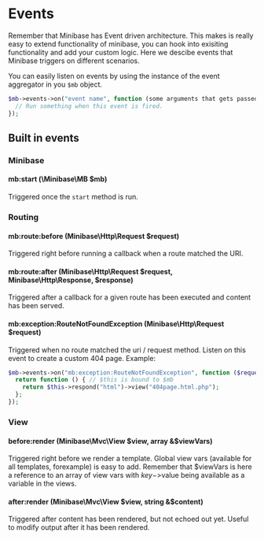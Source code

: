 # Events

Remember that Minibase has Event driven architecture. This makes  is really easy to extend functionality of minibase, you can hook into exisiting functionality and add your custom logic. Here we descibe events that Minibase triggers on different scenarios.

You can easily listen on events by using the instance of the event aggregator in you `$mb` object.

```php
$mb->events->on("event name", function (some arguments that gets passed...) {
  // Run something when this event is fired.
});
```



## Built in events


### Minibase

#### mb:start (\Minibase\MB $mb)

Triggered once the `start` method is run.


### Routing

#### mb:route:before  (Minibase\Http\Request $request)

Triggered right before running a callback when a route matched the URI. 


#### mb:route:after (Minibase\Http\Request $request, Minibase\Http\Response, $response)

Triggered after a callback for a given route has been executed and content has been served.


#### mb:exception:RouteNotFoundException (Minibase\Http\Request $request)

Triggered when no route matched the uri / request method. Listen on this event to create a custom 404 page. Example:

```php
$mb->events->on("mb:exception:RouteNotFoundException", function ($request) {
  return function () { // $this is bound to $mb
    return $this->respond("html")->view("404page.html.php");
  };
});
```



### View

#### before:render (Minibase\Mvc\View $view, array &$viewVars)

Triggered right before we render a template. Global view vars (available for all templates, forexample) is easy to add. Remember that $viewVars is here a reference to an array of view vars with $key->$value being available as a variable in the views.


#### after:render (Minibase\Mvc\View $view, string &$content)


Triggered after content has been rendered, but not echoed out yet. Useful to modify output after it has been rendered.


